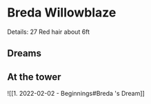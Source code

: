 # Breda Willowblaze

Details:
27
Red hair
about 6ft


## Dreams

## At the tower
![[1. 2022-02-02 - Beginnings#Breda 's Dream]]

